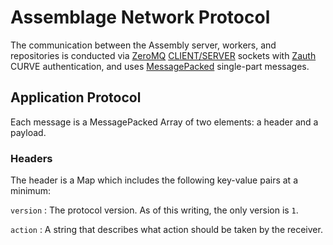 # Assemblage Network Protocol

The communication between the Assembly server, workers, and repositories is conducted via [ZeroMQ][zeromq] [CLIENT/SERVER][zmq-clientserver] sockets with [Zauth][zauth] CURVE authentication, and uses [MessagePacked](https://msgpack.org/index.html) single-part messages.




## Application Protocol

Each message is a MessagePacked Array of two elements: a header and a payload.

### Headers

The header is a Map which includes the following key-value pairs at a minimum:

`version`
: The protocol version. As of this writing, the only version is `1`.

`action`
: A string that describes what action should be taken by the receiver.




[zeromq]: http://zeromq.org/
[zmq-clientserver]: http://api.zeromq.org/4-2:zmq-socket#toc3
[zauth]: http://czmq.zeromq.org/manual:zauth


